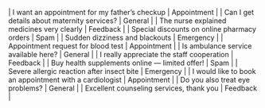| I want an appointment for my father’s checkup           | Appointment |
| Can I get details about maternity services?             | General     |
| The nurse explained medicines very clearly              | Feedback    |
| Special discounts on online pharmacy orders             | Spam        |
| Sudden dizziness and blackouts                          | Emergency   |
| Appointment request for blood test                      | Appointment |
| Is ambulance service available here?                    | General     |
| I really appreciate the staff cooperation               | Feedback    |
| Buy health supplements online — limited offer!          | Spam        |
| Severe allergic reaction after insect bite              | Emergency   |
| I would like to book an appointment with a cardiologist | Appointment |
| Do you also treat eye problems?                         | General     |
| Excellent counseling services, thank you                | Feedback    |